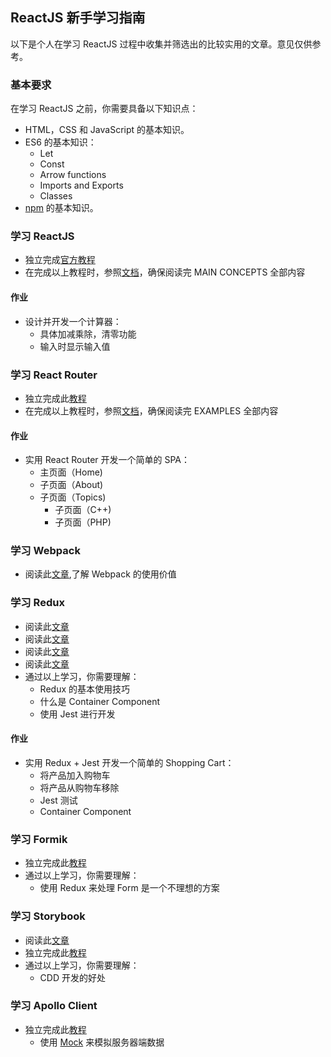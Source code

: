 ## ReactJS 新手学习指南

以下是个人在学习 ReactJS 过程中收集并筛选出的比较实用的文章。意见仅供参考。

### 基本要求

在学习 ReactJS 之前，你需要具备以下知识点：
+ HTML，CSS 和 JavaScript 的基本知识。
+ ES6 的基本知识：
    + Let
    + Const
    + Arrow functions
    + Imports and Exports
    + Classes
+ [npm](https://www.npmjs.com/) 的基本知识。

### 学习 ReactJS

+ 独立完成[官方教程](https://reactjs.org/tutorial/tutorial.html)
+ 在完成以上教程时，参照[文档](https://reactjs.org/docs/hello-world.html)，确保阅读完 MAIN CONCEPTS 全部内容

#### 作业
+ 设计并开发一个计算器：
    + 具体加减乘除，清零功能
    + 输入时显示输入值
    
### 学习 React Router

+ 独立完成此[教程](https://scotch.io/tutorials/routing-react-apps-the-complete-guide)
+ 在完成以上教程时，参照[文档](https://reacttraining.com/react-router/web/example/basic)，确保阅读完 EXAMPLES 全部内容

#### 作业
+ 实用 React Router 开发一个简单的 SPA：
    + 主页面（Home)
    + 子页面（About)
    + 子页面（Topics)
        + 子页面（C++)
        + 子页面（PHP)

### 学习 Webpack

+ 阅读此[文章](https://blog.andrewray.me/webpack-when-to-use-and-why/),了解 Webpack 的使用价值

### 学习 Redux
+ 阅读此[文章](https://css-tricks.com/learning-react-redux/)
+ 阅读此[文章](https://dev.to/valentinogagliardi/react-redux-tutorial-for-beginners-learning-redux-in-2018-13hj)
+ 阅读此[文章](https://redux.js.org/recipes/writing-tests)
+ 阅读此[文章](https://css-tricks.com/learning-react-container-components/)
+ 通过以上学习，你需要理解：
    + Redux 的基本使用技巧
    + 什么是 Container Component
    + 使用 Jest 进行开发

#### 作业
+ 实用 Redux + Jest 开发一个简单的 Shopping Cart：
    + 将产品加入购物车 
    + 将产品从购物车移除
    + Jest 测试
    + Container Component

### 学习 Formik

+ 独立完成此[教程](https://jaredpalmer.com/formik/docs/tutorial)
+ 通过以上学习，你需要理解：
    + 使用 Redux 来处理 Form 是一个不理想的方案 

### 学习 Storybook

+ 阅读此[文章](https://blog.hichroma.com/component-driven-development-ce1109d56c8e#.ltre4c82b)
+ 独立完成此[教程](https://www.learnstorybook.com/intro-to-storybook/react/en/simple-component/)
+ 通过以上学习，你需要理解：
    + CDD 开发的好处
  
### 学习 Apollo Client

+ 独立完成此[教程](https://www.apollographql.com/docs/react/v2.5/essentials/queries/)
    + 使用 [Mock](https://www.apollographql.com/docs/apollo-server/testing/mocking/#gatsby-focus-wrapper) 来模拟服务器端数据